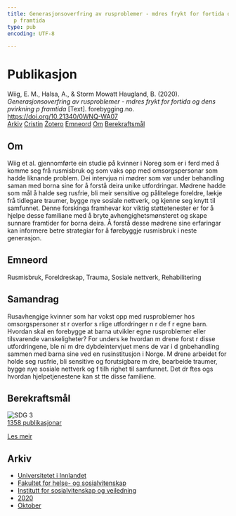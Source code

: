 ```yaml
---
title: Generasjonsoverfring av rusproblemer - mdres frykt for fortida og dens pvirkning
  p framtida
type: pub
encoding: UTF-8

---
```

<h1>Publikasjon</h1>
<article id="csl-bib-container-LCCIV933" class="csl-bib-container">
  <div class="csl-bib-body"> <div class="csl-entry">Wiig, E. M., Halsa, A., &#38; Storm Mowatt Haugland, B. (2020). <i>Generasjonsoverfring av rusproblemer - mdres frykt for fortida og dens pvirkning p framtida</i> [Text]. forebygging.no. <a href="https://doi.org/10.21340/0WNQ-WA07">https://doi.org/10.21340/0WNQ-WA07</a></div> </div>
  <div class="csl-bib-buttons">
    <a href="#taxonomy-article-LCCIV933" alt="archive" class="csl-bib-button">Arkiv</a>
    <a href="https://app.cristin.no/results/show.jsf?id=1843220" alt="Cristin" class="csl-bib-button">Cristin</a>
    <a href="http://zotero.org/groups/5881554/items/LCCIV933" alt="Zotero" class="csl-bib-button">Zotero</a>
    <a href="#keywords-article-LCCIV933" alt="keywords" class="csl-bib-button">Emneord</a>
    <a href="#about-article-LCCIV933" alt="about_pub" class="csl-bib-button">Om</a>
    <a href="#sdg-article-LCCIV933" alt="sdg" class="csl-bib-button">Berekraftsmål</a>
  </div>
  <div id="csl-bib-meta-container-LCCIV933"></div>
</article>
<div id="csl-bib-meta-LCCIV933" class="csl-bib-meta">
  <article id="about-article-LCCIV933" class="about_pub-article">
    <h1>Om</h1>
    Wiig et al. gjennomførte ein studie på kvinner i Noreg som er i ferd med å komme seg frå rusmisbruk og som vaks opp med omsorgspersonar som hadde liknande problem. Dei intervjua ni mødrer som var under behandling saman med borna sine for å forstå deira unike utfordringar. Mødrene hadde som mål å halde seg rusfrie, bli meir sensitive og pålitelege foreldre, lækje frå tidlegare traumer, bygge nye sosiale nettverk, og kjenne seg knytt til samfunnet. Denne forskinga framhevar kor viktig støttetenester er for å hjelpe desse familiane med å bryte avhengighetsmønsteret og skape sunnare framtider for borna deira. Å forstå desse mødrene sine erfaringar kan informere betre strategiar for å førebyggje rusmisbruk i neste generasjon.
  </article>
  <article id="keywords-article-LCCIV933" class="keywords-article">
    <h1>Emneord</h1>
    Rusmisbruk, Foreldreskap, Trauma, Sosiale nettverk, Rehabilitering
  </article>
  <article id="abstract-article-LCCIV933" class="abstract-article">
    <h1>Samandrag</h1>
    Rusavhengige kvinner som har vokst opp med rusproblemer hos omsorgspersoner st r overfor s rlige utfordringer n r de f r egne barn. Hvordan skal en forebygge at barna utvikler egne rusproblemer eller tilsvarende vanskeligheter? For unders ke hvordan m drene forst r disse utfordringene, ble ni m dre dybdeintervjuet mens de var i d gnbehandling sammen med barna sine ved en rusinstitusjon i Norge. M drene arbeidet for holde seg rusfrie, bli sensitive og forutsigbare m dre, bearbeide traumer, bygge nye sosiale nettverk og f tilh righet til samfunnet. Det dr ftes ogs hvordan hjelpetjenestene kan st tte disse familiene.
  </article>
  <article id="sdg-article-LCCIV933" class="sdg-article">
    <h1>Berekraftsmål</h1>
    <div class="sdg-container"><div id="sdg3" class="sdg">
        <img src="{{< params subfolder >}}images/sdg/sdg03_nn.png" class="image" alt="SDG 3">
        <div class="sdg-overlay">
          <a href="{{< params subfolder >}}nn/archive/?sdg=3#archive" class="sdg-publication-count"><span>1358</span> publikasjonar</a>
          <p><a href="https://fn.no/om-fn/fns-baerekraftsmaal/god-helse-og-livskvalitet?lang=nno-NO" class="sdg-read-more">Les meir</a></p>
        </div>
      </div></div>
  </article>
  <article id="taxonomy-article-LCCIV933" class="taxonomy-article">
    <h1>Arkiv</h1>
    <ul>
      <li><a href="{{< params subfolder >}}nn/archive/?key=3DCRN523">Universitetet i Innlandet</a></li>
      <li><a href="{{< params subfolder >}}nn/archive/?key=IDKFS3MX">Fakultet for helse- og sosialvitenskap</a></li>
      <li><a href="{{< params subfolder >}}nn/archive/?key=CU4VFGCV">Institutt for sosialvitenskap og veiledning</a></li>
      <li><a href="{{< params subfolder >}}nn/archive/?key=FLJPCLYW">2020</a></li>
      <li><a href="{{< params subfolder >}}nn/archive/?key=4YTLTQFN">Oktober</a></li>
    </ul>
  </article>
</div>
